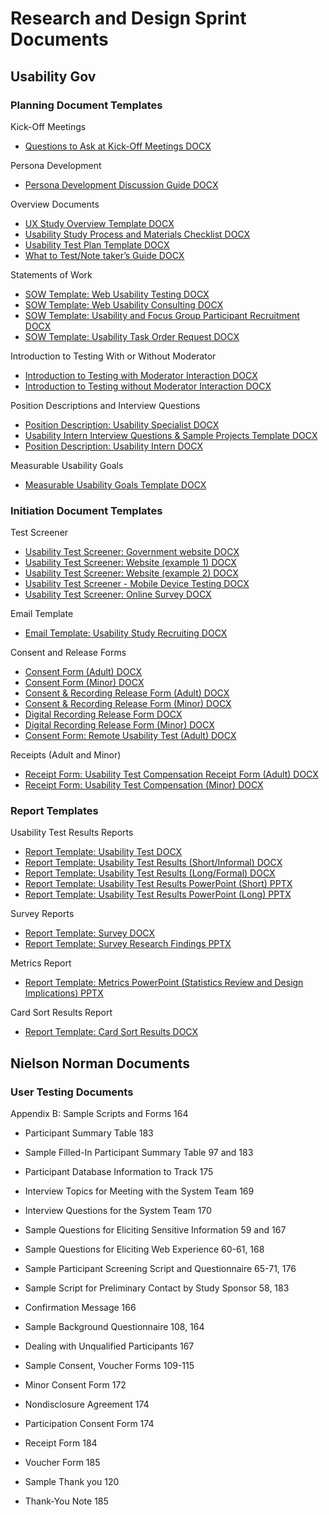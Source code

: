 # Research and Design Sprint Documents

## Usability Gov 

### Planning Document Templates

Kick-Off Meetings
*   [Questions to Ask at Kick-Off Meetings DOCX](http://www.usability.gov/how-to-and-tools/resources/templates/questions-ask-kick-meetings.html)

Persona Development 
*   [Persona Development Discussion Guide DOCX](http://www.usability.gov/how-to-and-tools/resources/templates/persona-development-discussion-guide.html)

Overview Documents
*   [UX Study Overview Template DOCX](http://www.usability.gov/how-to-and-tools/resources/templates/ux-study-overview-template.html)
*   [Usability Study Process and Materials Checklist DOCX](http://www.usability.gov/how-to-and-tools/resources/templates/usability-study-process-and-materials-checklist.html)
*   [Usability Test Plan Template DOCX](http://www.usability.gov/how-to-and-tools/resources/templates/usability-test-plan-template.html)
*   [What to Test/Note taker’s Guide DOCX](http://www.usability.gov/how-to-and-tools/resources/templates/what-testnote-takers-guide.html)

Statements of Work
*   [SOW Template: Web Usability Testing DOCX](http://www.usability.gov/how-to-and-tools/resources/templates/sow-template-web-usability-testing.html)
*   [SOW Template: Web Usability Consulting DOCX](http://www.usability.gov/how-to-and-tools/resources/templates/sow-template-web-usability-consulting.html)
*   [SOW Template: Usability and Focus Group Participant Recruitment DOCX](http://www.usability.gov/how-to-and-tools/resources/templates/sow-template-usability-focus-group-participant-recruitment.html)
*   [SOW Template: Usability Task Order Request DOCX](http://www.usability.gov/how-to-and-tools/resources/templates/sow-template-usability-task-order-request.html)

Introduction to Testing With or Without Moderator
*   [Introduction to Testing with Moderator Interaction DOCX](http://www.usability.gov/how-to-and-tools/resources/templates/introduction-to-testing-with-moderator-interaction.html)
*   [Introduction to Testing without Moderator Interaction DOCX](http://www.usability.gov/how-to-and-tools/resources/templates/introduction-to-testing-without-interaction.html)

Position Descriptions and Interview Questions
*   [Position Description: Usability Specialist DOCX](http://www.usability.gov/how-to-and-tools/resources/templates/position-description-usability-specialist.html)
*   [Usability Intern Interview Questions & Sample Projects Template DOCX](http://www.usability.gov/how-to-and-tools/resources/templates/usability-intern-interview-questions-sample-projects-template.html)
*   [Position Description: Usability Intern DOCX](http://www.usability.gov/how-to-and-tools/resources/templates/position-description-usability-intern.html)

Measurable Usability Goals
*   [Measurable Usability Goals Template DOCX](http://www.usability.gov/how-to-and-tools/resources/templates/measurable-usability-goals-template.html)

### Initiation Document Templates

Test Screener
*   [Usability Test Screener: Government website DOCX](http://www.usability.gov/how-to-and-tools/resources/templates/usability-test-screener-government-site.html)
*   [Usability Test Screener: Website (example 1) DOCX](http://www.usability.gov/how-to-and-tools/resources/templates/usability-test-screener-website-example-1.html)
*   [Usability Test Screener: Website (example 2) DOCX](http://www.usability.gov/how-to-and-tools/resources/templates/usability-test-screener-website-example-2.html)
*   [Usability Test Screener - Mobile Device Testing DOCX](http://www.usability.gov/how-to-and-tools/resources/templates/usability-test-screener-mobile-device-testing.html)
*   [Usability Test Screener: Online Survey DOCX](http://www.usability.gov/how-to-and-tools/resources/templates/usability-test-screener-online-survey.html)

Email Template
*   [Email Template: Usability Study Recruiting DOCX](http://www.usability.gov/how-to-and-tools/resources/templates/email-template-usability-study-recruiting.html)

Consent and Release Forms
*   [Consent Form (Adult) DOCX](http://www.usability.gov/how-to-and-tools/resources/templates/consent-form-adult.html)
*   [Consent Form (Minor) DOCX](http://www.usability.gov/how-to-and-tools/resources/templates/consent-form-minor.html)
*   [Consent & Recording Release Form (Adult) DOCX](http://www.usability.gov/how-to-and-tools/resources/templates/consent-recording-release-form-adult.html)
*   [Consent & Recording Release Form (Minor) DOCX](http://www.usability.gov/how-to-and-tools/resources/templates/consent-recording-release-form-minor.html)
*   [Digital Recording Release Form DOCX](http://www.usability.gov/how-to-and-tools/resources/templates/digital-recording-release-form.html)
*   [Digital Recording Release Form (Minor) DOCX](http://www.usability.gov/how-to-and-tools/resources/templates/digital-recording-release-form-minor.html)
*   [Consent Form: Remote Usability Test (Adult) DOCX](http://www.usability.gov/how-to-and-tools/resources/templates/consent-form-remote-usability-test-adult.html)

Receipts (Adult and Minor)
*   [Receipt Form: Usability Test Compensation Receipt Form (Adult) DOCX](http://www.usability.gov/how-to-and-tools/resources/templates/receipt-form-usability-test-compensation-adult.html)
*   [Receipt Form: Usability Test Compensation (Minor) DOCX](http://www.usability.gov/how-to-and-tools/resources/templates/receipt-form-usability-test-compensation-minor.html)

### Report Templates

Usability Test Results Reports
*   [Report Template: Usability Test DOCX](http://www.usability.gov/how-to-and-tools/resources/templates/report-template-usability-test.html)
*   [Report Template: Usability Test Results (Short/Informal) DOCX](http://www.usability.gov/how-to-and-tools/resources/templates/report-template-usability-test-short.html)
*   [Report Template: Usability Test Results (Long/Formal) DOCX](http://www.usability.gov/how-to-and-tools/resources/templates/report-template-usability-test-long.html)
*   [Report Template: Usability Test Results PowerPoint (Short) PPTX](http://www.usability.gov/how-to-and-tools/resources/templates/report-template-usability-test-results-short.html)
*   [Report Template: Usability Test Results PowerPoint (Long) PPTX](http://www.usability.gov/how-to-and-tools/resources/templates/user-research-report-template-long.html)

Survey Reports
*   [Report Template: Survey DOCX](http://www.usability.gov/how-to-and-tools/resources/templates/report-template-survey.html)
*   [Report Template: Survey Research Findings PPTX](http://www.usability.gov/how-to-and-tools/resources/templates/report-template-survey-research-findings.html)

Metrics Report
*   [Report Template: Metrics PowerPoint (Statistics Review and Design Implications) PPTX](http://www.usability.gov/how-to-and-tools/resources/templates/statistics-review-and-design-implications-template.html)

Card Sort Results Report
*   [Report Template: Card Sort Results DOCX](http://www.usability.gov/how-to-and-tools/resources/templates/card-sort-report-template.html)

## Nielson Norman Documents

### User Testing Documents

Appendix B: Sample Scripts and Forms 164

*   Participant Summary Table 183

*   Sample Filled-In Participant Summary Table 97 and 183
*   Participant Database Information to Track 175

*   Interview Topics for Meeting with the System Team 169
*   Interview Questions for the System Team 170

*   Sample Questions for Eliciting Sensitive Information 59 and 167
*   Sample Questions for Eliciting Web Experience 60-61, 168
*   Sample Participant Screening Script and Questionnaire 65-71, 176
*   Sample Script for Preliminary Contact by Study Sponsor 58, 183
*   Confirmation Message 166

*   Sample Background Questionnaire 108, 164
*   Dealing with Unqualified Participants 167

*   Sample Consent, Voucher Forms 109-115
*   Minor Consent Form 172
*   Nondisclosure Agreement 174
*   Participation Consent Form 174
*   Receipt Form 184
*   Voucher Form 185

*   Sample Thank you 120
*   Thank-You Note 185
